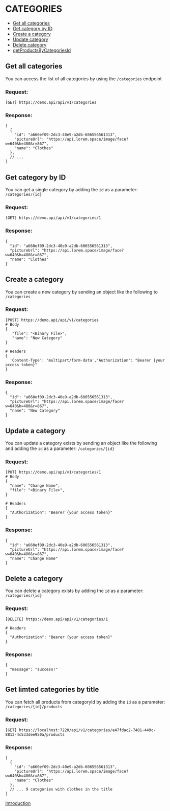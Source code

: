 # CATEGORIES

- [Get all categories](#getAllCategories)
- [Get category by ID](#getCategoryById)
- [Create a category](#createCategory)
- [Update category](#updateCategory)
- [Delete category](#deleteCategory)
- [getProductsByCategoriesId](#getLimitedCategories)

<a id="getAllCategories"></a>

## Get all categories

You can access the list of all categories by using the `/categories` endpoint

### Request:

    [GET] https://demo.api/api/v1/categories

### Response:

    [
      {
        "id": "a660ef09-2dc3-40e9-a2db-606556561313",
        "pictureUrl": "https://api.lorem.space/image/face?w=640&h=480&r=867",
        "name": "Clothes"
      },
      // ...
    ]

<a id="getCategoryById"></a>

## Get category by ID

You can get a single category by adding the `id` as a parameter: `/categories/{id}`

### Request:

    [GET] https://demo.api/api/v1/categories/1

### Response:

    {
      "id": "a660ef09-2dc3-40e9-a2db-606556561313",
      "pictureUrl": "https://api.lorem.space/image/face?w=640&h=480&r=867",
      "name": "Clothes"
    }

<a id="createCategory"></a>

## Create a category

You can create a new category by sending an object like the following to `/categories`

### Request:

    [POST] https://demo.api/api/v1/categories
    # Body
    {
       "file": "<Binary File>",
       "name": "New Category"
    }

    # Headers
    {
      'Content-Type': 'multipart/form-data',"Authorization": "Bearer {your access token}"
    }

### Response:

    {
      "id": "a660ef09-2dc3-40e9-a2db-606556561313",
      "pictureUrl": "https://api.lorem.space/image/face?w=640&h=480&r=867",
      "name": "New Category"
    }

<a id="updateCategory"></a>

## Update a category

You can update a category exists by sending an object like the following and adding the `id` as a parameter: `/categories/{id}`

### Request:

    [PUT] https://demo.api/api/v1/categories/1
    # Body
    {
      "name": "Change Name",
      "file": "<Binary File>",
    }

    # Headers
    {
      "Authorization": "Bearer {your access token}"
    }

### Response:

    {
      "id": "a660ef09-2dc3-40e9-a2db-606556561313",
      "pictureUrl": "https://api.lorem.space/image/face?w=640&h=480&r=867",
      "name": "Change Name"
    }

<a id="deleteCategory"></a>

## Delete a category

You can delete a category exists by adding the `id` as a parameter: `/categories/{id}`

### Request:

    [DELETE] https://demo.api/api/v1/categories/1

    # Headers
    {
      "Authorization": "Bearer {your access token}"
    }

### Response:

    {
      "message": "success!"
    }

<a id="getProductsByCategoriesId"></a>

## Get limted categories by title

You can fetch all products from categoryId by adding the `id` as a parameter: `/categories/{id}/products`

### Request:

    [GET] https://localhost:7220/api/v1/categories/e47fdac2-7481-449c-8813-4c533dee950a/products

### Response:

    [
      {
        "id": "a660ef09-2dc3-40e9-a2db-606556561313",
        "pictureUrl": "https://api.lorem.space/image/face?w=640&h=480&r=867",
        "name": "Clothes"
      },
      // ... 9 categories with clothes in the title
    ]

[Introduction](../APIEndpoint.md)
